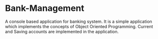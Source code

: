 # Bank-Management
A console based application for banking system. It is a simple application which implements the concepts of Object Oriented Programming. Current and Saving accounts are implemented in the application.
